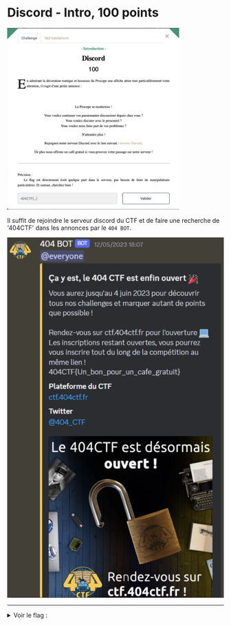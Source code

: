 # Discord - Intro, 100 points

<img src="chall.png" width=400>

Il suffit de rejoindre le serveur discord du CTF et de faire une recherche de '404CTF' dans les annonces par le `404 BOT`.

<img src="discord.png" >

***

<details>
<summary>Voir le flag :</summary>

***FLAG: 404CTF{Un_bon_pour_un_cafe_gratuit}***
</details>